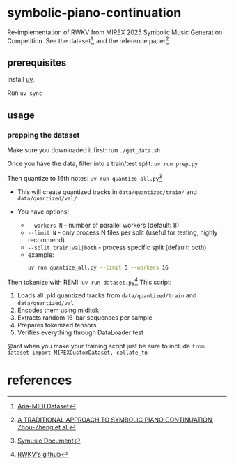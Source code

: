 # symbolic-piano-continuation
Re-implementation of RWKV from MIREX 2025 Symbolic Music Generation Competition. See the dataset[^1], and the reference paper[^2].

## prerequisites

Install
[uv](https://docs.astral.sh/uv/getting-started/installation/#standalone-installer).

Run `uv sync`

## usage

### prepping the dataset

Make sure you downloaded it first: run `./get_data.sh`

Once you have the data, filter into a train/test split: `uv run prep.py`

Then quantize to 16th notes: `uv run quantize_all.py`[^3]

- This will create quantized tracks in `data/quantized/train/` and `data/quantized/val/`
- You have options!

    - `--workers N` - number of parallel workers (default: 8)
    - `--limit N` - only process N files per split (useful for testing, highly recommend)
    - `--split train|val|both` - process specific split (default: both)
    - example: 
      ```bash
      uv run quantize_all.py --limit 5 --workers 16
      ```

Then tokenize with REMI: `uv run dataset.py`[^4]
This script:
  1. Loads all .pkl quantized tracks from `data/quantized/train` and `data/quantized/val`
  2. Encodes them using miditok
  3. Extracts random 16-bar sequences per sample
  4. Prepares tokenized tensors
  5. Verifies everything through DataLoader test

  @ant when you make your training script just be sure to include `from dataset import MIREXCustomDataset, collate_fn` 

# references

[^1]: [Aria-MIDI Dataset](https://huggingface.co/datasets/loubb/aria-midi/resolve/main/aria-midi-v1-pruned-ext.tar.gz?download=true)
[^2]: [A TRADITIONAL APPROACH TO SYMBOLIC PIANO CONTINUATION, Zhou-Zheng et al.](https://futuremirex.com/portal/wp-content/uploads/2025/symbolic-music-generation/RWKV.pdf)
[^3]: [Symusic Document](https://yikai-liao.github.io/symusic/tutorials/midi_operations.html)
[^4]: [RWKV's github](https://github.com/christianazinn/mirex2025/blob/master/sym-music-gen/src/tokenizer.py)
